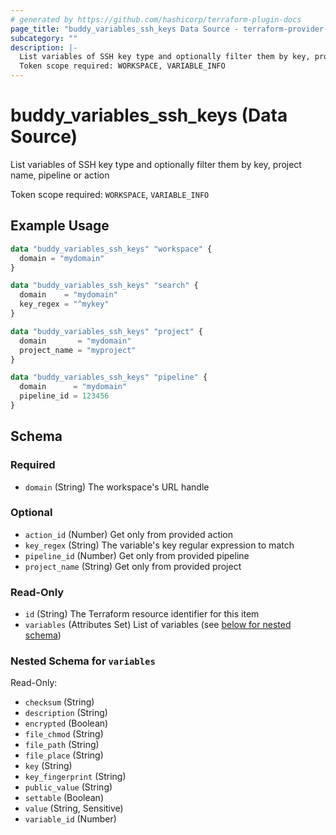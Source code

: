 ```yaml
---
# generated by https://github.com/hashicorp/terraform-plugin-docs
page_title: "buddy_variables_ssh_keys Data Source - terraform-provider-buddy"
subcategory: ""
description: |-
  List variables of SSH key type and optionally filter them by key, project name, pipeline or action
  Token scope required: WORKSPACE, VARIABLE_INFO
---
```


# buddy_variables_ssh_keys (Data Source)

List variables of SSH key type and optionally filter them by key, project name, pipeline or action

Token scope required: `WORKSPACE`, `VARIABLE_INFO`

## Example Usage

```terraform
data "buddy_variables_ssh_keys" "workspace" {
  domain = "mydomain"
}

data "buddy_variables_ssh_keys" "search" {
  domain    = "mydomain"
  key_regex = "^mykey"
}

data "buddy_variables_ssh_keys" "project" {
  domain       = "mydomain"
  project_name = "myproject"
}

data "buddy_variables_ssh_keys" "pipeline" {
  domain      = "mydomain"
  pipeline_id = 123456
}
```

<!-- schema generated by tfplugindocs -->
## Schema

### Required

- `domain` (String) The workspace's URL handle

### Optional

- `action_id` (Number) Get only from provided action
- `key_regex` (String) The variable's key regular expression to match
- `pipeline_id` (Number) Get only from provided pipeline
- `project_name` (String) Get only from provided project

### Read-Only

- `id` (String) The Terraform resource identifier for this item
- `variables` (Attributes Set) List of variables (see [below for nested schema](#nestedatt--variables))

<a id="nestedatt--variables"></a>
### Nested Schema for `variables`

Read-Only:

- `checksum` (String)
- `description` (String)
- `encrypted` (Boolean)
- `file_chmod` (String)
- `file_path` (String)
- `file_place` (String)
- `key` (String)
- `key_fingerprint` (String)
- `public_value` (String)
- `settable` (Boolean)
- `value` (String, Sensitive)
- `variable_id` (Number)


